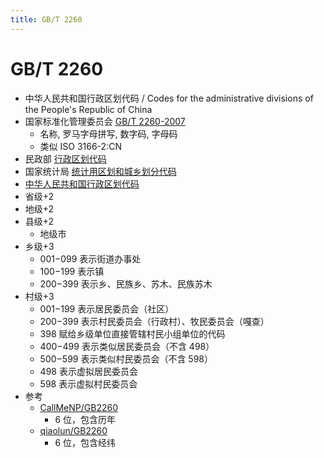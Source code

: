 ```yaml
---
title: GB/T 2260
---
```


# GB/T 2260

- 中华人民共和国行政区划代码 / Codes for the administrative divisions of the People's Republic of China
- 国家标准化管理委员会 [GB/T 2260-2007](http://www.gb688.cn/bzgk/gb/newGbInfo?hcno=C9C488FD717AFDCD52157F41C3302C6D)
  - 名称, 罗马字母拼写, 数字码, 字母码
  - 类似 ISO 3166-2:CN
- 民政部 [行政区划代码](http://www.mca.gov.cn/article/sj/xzqh/)
- 国家统计局 [统计用区划和城乡划分代码](http://www.stats.gov.cn/tjsj/tjbz/tjyqhdmhcxhfdm/)
- [中华人民共和国行政区划代码](https://zh.wikipedia.org/wiki/中华人民共和国行政区划代码)
- 省级+2
- 地级+2
- 县级+2
  - 地级市
- 乡级+3
  - 001−099 表示街道办事处
  - 100−199 表示镇
  - 200−399 表示乡、民族乡、苏木、民族苏木
- 村级+3
  - 001−199 表示居民委员会（社区）
  - 200−399 表示村民委员会（行政村）、牧民委员会（嘎查）
  - 398 赋给乡级单位直接管辖村民小组单位的代码
  - 400−499 表示类似居民委员会（不含 498）
  - 500−599 表示类似村民委员会（不含 598）
  - 498 表示虚拟居民委员会
  - 598 表示虚拟村民委员会
- 参考
  - [CallMeNP/GB2260](https://github.com/CallMeNP/GB2260)
    - 6 位，包含历年
  - [qiaolun/GB2260](https://github.com/qiaolun/GB2260)
    - 6 位，包含经纬
